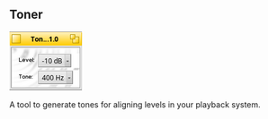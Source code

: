 Toner
------------

![Toner screenshot](Toner.png "Toner")

A tool to generate tones for aligning levels in your playback system. 
